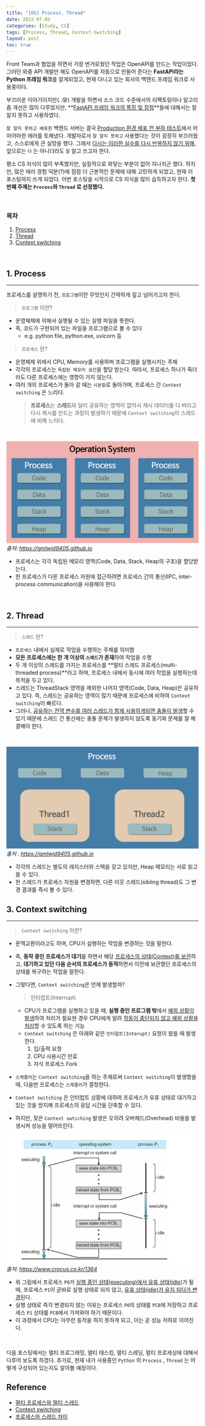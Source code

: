 ```yaml
---
title: "[OS] Process, Thread"
date: 2022-07-05
categories: [Study, CS]
tags: [Process, Thread, Context-Switching]
layout: post
toc: true
---
```


Front Team과 협업을 하면서 가장 번거로웠던 작업은 OpenAPI를 만드는 작업이었다. 그러던 와중 API 개발만 해도 OpenAPI를 자동으로 만들어 준다는 **FastAPI라는 Python 프레임 워크**를 알게되었고, 현재 다니고 있는 회사의 백엔드 프레임 워크로 사용중이다.  

부끄러운 이야기이지만(..😰) 개발을 하면서 소스 코드 수준에서의 리팩토링이나 알고리즘 개선은 많이 다루었지만, **<u>FastAPI 프레임 워크의 특징 및 장점</u>**들에 대해서는 잘 알지 못하고 사용하였다.  

`잘 알지 못하고 배포한` 백엔드 서버는 결국 <u>Production 환경 배포 전 부하 테스트</u>에서 어마어마한 에러를 토해냈다. 개발자로서 `잘 알지 못하고` 사용했다는 것이 굉장히 부끄러웠고, 스스로에게 큰 실망을 했다. 그래서 <u>다시는 이러한 실수를 다시 반복하지 않기 위해</u>, 앞으로는 `다` 는 아니더라도 `잘` 알고 쓰고자 한다.

평소 CS 지식이 많이 부족했지만, 실질적으로 와닿는 부분이 없어 지나치곤 했다. 하지만, 많은 에러 경험 덕분(?)에 점점 더 근본적인 문제에 대해 고민하게 되었고, 현재 이 포스팅까지 쓰게 되었다. 이번 포스팅을 시작으로 CS 지식을 많이 습득하고자 한다. **첫 번째 주제는  `Process`와 `Thread` 로 선정했다.**

<br>

### 목차
1. [Process](#1-process)
2. [Thread](#2-thread)
3. [Context switching](#3-context-switching)


<br>

## 1. Process
---
프로세스를 설명하기 전, `프로그램`이란 무엇인지 간략하게 짚고 넘어가고자 한다.

> `프로그램` 이란?  

- 운영체제에 의해서 실행될 수 있는 실행 파일을 뜻한다.
- 즉, 코드가 구현되어 있는 파일을 프로그램으로 볼 수 있다
  - e.g. python file, python.exe, uvicorn 등  
  

> `프로세스` 란?  

- 운영체제 위에서 CPU, Memory를 사용하며 프로그램을 실행시키는 주체
- 각각의 프로세스는 `독립된 메모리 공간`을 할당 받는다. 따라서, 프로세스 하나가 죽더라도 다른 프로세스에는 영향이 가지 않는다.
- 여러 개의 프로세스가 돌아 갈 때는 `시분할`로 돌아가며, 프로세스 간 `Context switching` 은 느리다.
  > **프로세스**는 **스레드**와 달리 공유하는 영역이 없어서 캐시 데이터를 다 버리고 다시 캐시를 만드는 과정이 발생하기 때문에 `Context switching`이 스레드에 비해 느리다.  

<br>

![Process](/assets/img/study/cs/process.png)
*출처: https://gmlwjd9405.github.io*
- 프로세스는 각각 독립된 메모리 영역(Code, Data, Stack, Heap의 구조)을 할당받는다.
- 한 프로세스가 다른 프로세스 자원에 접근하려면 프로세스 간의 통신(IPC, inter-process communication)을 사용해야 한다.


<br>

## 2. Thread
---
> `스레드` 란?  

- `프로세스` 내에서 실제로 작업을 수행하는 주체를 의미함
- **모든 프로세스에는 한 개 이상의 `스레드`가 존재**하여 작업을 수행
- 두 개 이상의 스레드를 가지는 프로세스를 **멀티 스레드 프로세스(multi-threaded process)**라고 하며, 프로세스 내에서 동시에 여러 작업을 실행하는데 목적을 두고 있다.
- 스레드는 ThreadStack 영역을 제외한 나머지 영역(Code, Data, Heap)은 공유하고 있다. 즉, 스레드는 공유하는 영역이 많기 때문에 프로세스에 비하여 `Context switching`이 빠르다. 
- 그러나, <u>공유하는 전역 변수를 여러 스레드가 함께 사용하게되면 충돌이 발생</u>할 수 있기 때문에 스레드 간 통신에는 충돌 문제가 발생하지 않도록 동기화 문제를 잘 해결해야 한다.  

<br>

![Thread](/assets/img/study/cs/thread.png)
*출처 : https://gmlwjd9405.github.io*
- 각각의 스레드는 별도의 레지스터와 스택을 갖고 있지만, Heap 메모리는 서로 읽고 쓸 수 있다.
- 한 스레드가 프로세스 자원을 변경하면, 다른 이웃 스레드(sibling thread)도 그 변경 결과를 즉시 볼 수 있다.


## 3. Context switching
---
> `Context switching` 이란?  

- 문맥교환이라고도 하며, CPU가 실행하는 작업을 변경하는 것을 말한다.
- 즉, **동작 중인 프로세스가 대기**를 하면서 해당 <u>프로세스의 상태(Context)를 보관</u>하고, **대기하고 있던 다음 순서의 프로세스가 동작**하면서 이전에 보관했던 프로세스의 상태를 복구하는 작업을 말한다.
- 그렇다면, `Context switching`은 언제 발생할까?
  > 인터럽트(Interrupt)
    - CPU가 프로그램을 실행하고 있을 때, **실행 중인 프로그램 밖**에서 <u>예외 상황이 발생</u>하여 처리가 필요한 경우 CPU에게 알려 <u>작동이 중단되지 않고 예외 상황을 처리</u>할 수 있도록 하는 기능
  - `Context switching` 은 아래와 같은 `인터럽트(Interupt)` 요청이 왔을 때 발생한다.
    1. 입/출력 요청
    2. CPU 사용시간 만료
    3. 자식 프로세스 Fork
- `스케줄러`는 `Context switching`을 하는 주체로써 `Context switching`이 발생했을 때, 다음번 프로세스는 `스케줄러`가 결정한다.

- `Context switching` 은 인터럽트 상황에 대하여 프로세스가 유휴 상태로 대기하고 있는 것을 방지해 프로세스의 응답 시간을 단축할 수 있다.
- 하지만, 잦은 `Context swtiching` 발생은 오히려 오버헤드(Overhead) 비용을 발생시켜 성능을 떨어뜨린다.

![Context Switching](/assets/img/study/cs/context-switching.jpeg) 
*출처: https://www.crocus.co.kr/1364*
- 위 그림에서 프로세스 `P0`가 <u>실행 중인 상태(executing)에서 유휴 상태(idle)</u>가 될 때, 프로세스 `P1`이 곧바로 실행 상태로 되지 않고, <u>유휴 상태(idle)가 유지 되다가 변경</u>된다.
- 실행 상태로 즉각 변경되지 않는 이유는 프로세스 `P0`의 상태를 `PCB`에 저장하고 프로세스 `P1` 상태를 `PCB`에서 가져와야 하기 때문이다.
- 이 과정에서 CPU는 아무런 동작을 하지 못하게 되고, 이는 곧 성능 저하로 이어진다.


<br>

다음 포스팅에서는 멀티 프로그래밍, 멀티 태스킹, 멀티 스레딩, 멀티 프로세싱에 대해서 다루어 보도록 하겠다. 추가로, 현재 내가 사용중인 `Python` 의 `Process` , `Thread` 는 어떻게 구성되어 있는지도 알아볼 예정이다.


## Reference
- [멀티 프로세스와 멀티 스레드](https://frozenpond.tistory.com/124)  
- [Context switching](https://beststar-1.tistory.com/26#'%EC%9A%B4%EC%98%81%EC%B2%B4%EC%A0%9C,_%EC%BB%B4%ED%93%A8%ED%84%B0%EA%B5%AC%EC%A1%B0'_%EC%B9%B4%ED%85%8C%EA%B3%A0%EB%A6%AC%EC%9D%98_%EB%8B%A4%EB%A5%B8_%EA%B8%80)  
- [프로세스와 스레드 차이](https://gmlwjd9405.github.io/2018/09/14/process-vs-thread.html)